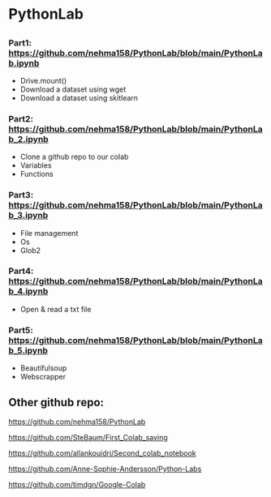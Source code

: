 # PythonLab
##
### Part1: https://github.com/nehma158/PythonLab/blob/main/PythonLab.ipynb
* Drive.mount()
* Download a dataset using wget
* Download a dataset using skitlearn
### Part2: https://github.com/nehma158/PythonLab/blob/main/PythonLab_2.ipynb
* Clone a github repo to our colab
* Variables
* Functions
### Part3: https://github.com/nehma158/PythonLab/blob/main/PythonLab_3.ipynb
* File management
* Os
* Glob2
### Part4: https://github.com/nehma158/PythonLab/blob/main/PythonLab_4.ipynb
* Open & read a txt file
### Part5: https://github.com/nehma158/PythonLab/blob/main/PythonLab_5.ipynb
* Beautifulsoup
* Webscrapper



## Other github repo:
https://github.com/nehma158/PythonLab

https://github.com/SteBaum/First_Colab_saving

https://github.com/allankouidri/Second_colab_notebook

https://github.com/Anne-Sophie-Andersson/Python-Labs

https://github.com/timdgn/Google-Colab
